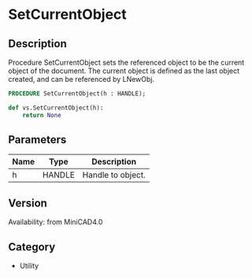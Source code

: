 # SetCurrentObject

## Description
Procedure SetCurrentObject sets the referenced object to be the current object of the document. The current object is defined as the last object created, and can be referenced by LNewObj.

```pascal
PROCEDURE SetCurrentObject(h : HANDLE);
```

```python
def vs.SetCurrentObject(h):
    return None
```

## Parameters
|Name|Type|Description|
|---|---|---|
|h|HANDLE|Handle to object.|

## Version
Availability: from MiniCAD4.0

## Category
* Utility

